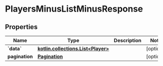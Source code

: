 
# PlayersMinusListMinusResponse

## Properties
Name | Type | Description | Notes
------------ | ------------- | ------------- | -------------
**&#x60;data&#x60;** | [**kotlin.collections.List&lt;Player&gt;**](Player.md) |  |  [optional]
**pagination** | [**Pagination**](Pagination.md) |  |  [optional]



